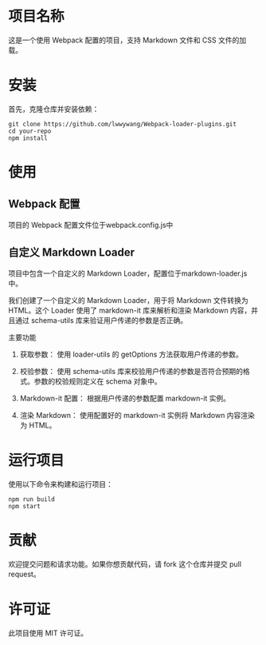 # 项目名称

这是一个使用 Webpack 配置的项目，支持 Markdown 文件和 CSS 文件的加载。

# 安装

首先，克隆仓库并安装依赖：

```
git clone https://github.com/lwwywang/Webpack-loader-plugins.git
cd your-repo
npm install
```

# 使用
## Webpack 配置
项目的 Webpack 配置文件位于webpack.config.js中

## 自定义 Markdown Loader
项目中包含一个自定义的 Markdown Loader，配置位于markdown-loader.js中。

我们创建了一个自定义的 Markdown Loader，用于将 Markdown 文件转换为 HTML。这个 Loader 使用了 markdown-it 库来解析和渲染 Markdown 内容，并且通过 schema-utils 库来验证用户传递的参数是否正确。

主要功能
1. 获取参数： 使用 loader-utils 的 getOptions 方法获取用户传递的参数。

2. 校验参数： 使用 schema-utils 库来校验用户传递的参数是否符合预期的格式。参数的校验规则定义在 schema 对象中。

3. Markdown-it 配置： 根据用户传递的参数配置 markdown-it 实例。

4. 渲染 Markdown： 使用配置好的 markdown-it 实例将 Markdown 内容渲染为 HTML。



# 运行项目
使用以下命令来构建和运行项目：
```
npm run build
npm start
```

# 贡献
欢迎提交问题和请求功能。如果你想贡献代码，请 fork 这个仓库并提交 pull request。

# 许可证
此项目使用 MIT 许可证。

